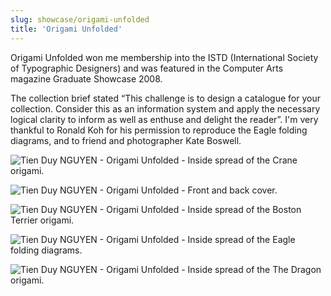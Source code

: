 ```yaml
---
slug: showcase/origami-unfolded
title: 'Origami Unfolded'
---
```

Origami Unfolded won me membership into the ISTD (International Society of Typographic Designers) and was featured in the Computer Arts magazine Graduate Showcase 2008.

The collection brief stated “This challenge is to design a catalogue for your collection. Consider this as an information system and apply the necessary logical clarity to inform as well as enthuse and delight the reader”. I'm very thankful to Ronald Koh for his permission to reproduce the Eagle folding diagrams, and to friend and photographer Kate Boswell.

![Tien Duy NGUYEN - Origami Unfolded - Inside spread of the Crane origami.](/images/portfolio/origami8.png)

![Tien Duy NGUYEN - Origami Unfolded - Front and back cover.](/images/portfolio/origami1.png)

![Tien Duy NGUYEN - Origami Unfolded - Inside spread of the Boston Terrier origami.](/images/portfolio/origami4.png)

![Tien Duy NGUYEN - Origami Unfolded - Inside spread of the Eagle folding diagrams.](/images/portfolio/origami7.png)

![Tien Duy NGUYEN - Origami Unfolded - Inside spread of the The Dragon origami.](/images/portfolio/origami5.png)
